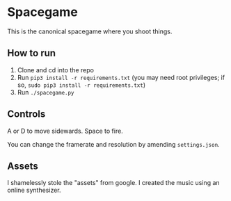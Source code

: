 # Spacegame

This is the canonical spacegame where you shoot things.

## How to run

1. Clone and cd into the repo
2. Run `pip3 install -r requirements.txt` (you may need root privileges; if so, `sudo pip3 install -r requirements.txt`)
3. Run `./spacegame.py`

## Controls

A or D to move sidewards. Space to fire.

You can change the framerate and resolution by amending `settings.json`.

## Assets

I shamelessly stole the "assets" from google. I created the music using an online synthesizer.
